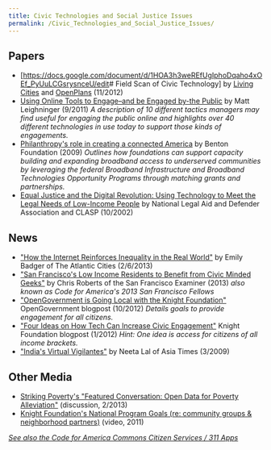 ```yaml
---
title: Civic Technologies and Social Justice Issues
permalink: /Civic_Technologies_and_Social_Justice_Issues/
---
```


Papers
------

-   [<https://docs.google.com/document/d/1HOA3h3weREfUgIphoDqaho4xOEf_PyUuLCGsrysnceU/edit>\# Field Scan of Civic Technology] by [Living Cities](http://www.livingcities.org/knowledge/media/?action=view&id=94) and [OpenPlans](http://openplans.org/2012/11/what-were-learning-about-civic-technology-and-low-income-people/) (11/2012)
-   [Using Online Tools to Engage–and be Engaged by-the Public](http://www.businessofgovernment.org/report/using-online-tools-engage-public) by Matt Leighninger (9/2011) *A description of 10 different tactics managers may find useful for engaging the public online and highlights over 40 different technologies in use today to support those kinds of engagements.*
-   [Philanthropy's role in creating a connected America](http://benton.org/sites/benton.org/files/benton_btop_philanthropys_role.pdf) by Benton Foundation (2009) *Outlines how foundations can support capacity building and expanding broadband access to underserved communities by leveraging the federal Broadband Infrastructure and Broadband Technologies Opportunity Programs through matching grants and partnerships.*
-   [Equal Justice and the Digital Revolution: Using Technology to Meet the Legal Needs of Low-Income People](http://www.policyarchive.org/handle/10207/13817) by National Legal Aid and Defender Association and CLASP (10/2002)

News
----

-   ["How the Internet Reinforces Inequality in the Real World"](http://www.theatlanticcities.com/technology/2013/02/how-internet-reinforces-inequality-real-world/4602/) by Emily Badger of The Atlantic Cities (2/6/2013)
-   ["San Francisco's Low Income Residents to Benefit from Civic Minded Geeks"](http://www.sfexaminer.com/local/2013/01/san-franciscos-low-income-residents-benefit-civic-minded-geeks-new-app) by Chris Roberts of the San Francisco Examiner (2013) *also known as Code for America's 2013 San Francisco Fellows*
-   ["OpenGovernment is Going Local with the Knight Foundation"](http://blog.opengovernment.org/2012/10/02/opengovernment-is-going-local-with-the-knight-foundation/) OpenGovernment blogpost (10/2012) *Details goals to provide engagement for all citizens.*
-   ["Four Ideas on How Tech Can Increase Civic Engagement"](http://www.knightfoundation.org/blogs/knightblog/2012/1/26/four-ideas-on-how-tech-can-increase-civic-engagement/) Knight Foundation blogpost (1/2012) *Hint: One idea is access for citizens of all income brackets.*
-   ["India's Virtual Vigilantes"](http://atimes.com/atimes/South_Asia/KC31Df01.html) by Neeta Lal of Asia Times (3/2009)

Other Media
-----------

-   [Striking Poverty's "Featured Conversation: Open Data for Poverty Alleviation"](https://strikingpoverty.worldbank.org/c130131) (discussion, 2/2013)
-   [Knight Foundation's National Program Goals (re: community groups & neighborhood partners)](http://www.knightfoundation.org/subcategories/national-program/) (video, 2011)

[*See also the Code for America Commons Citizen Services / 311 Apps*](http://commons.codeforamerica.org/civic-function/citizen-services-311)
